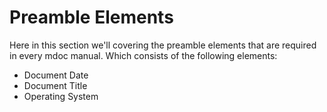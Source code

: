Preamble Elements
=================
Here in this section we'll covering the preamble elements that are required in every mdoc manual. Which consists of the following elements:

- Document Date
- Document Title
- Operating System

